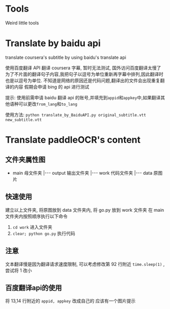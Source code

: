 # Tools
Weird little tools

# Translate by baidu api
translate coursera's subtitle by using baidu's translate api

使用百度翻译 API 翻译 coursera 字幕, 暂时无法测试, 国外访问百度翻译太慢了
为了不片面的翻译句子内容,我把句子以逗号为单位重新再字幕中排列,因此翻译时也是以逗号为单位.
不知道是网络的原因还是代码问题,翻译出的文件会出现重复翻译的内容
假期会申请 bing 的 api 进行测试

提示:
使用前需申请 baidu 翻译 api 的账号,并填充到`appid`和`appkey`中,如果翻译其他语种可以更改`from_lang`和`to_lang`

使用方法:
`python translate_by_BaiduAPI.py original_subtitle.vtt new_subtitle.vtt`

# Translate paddleOCR's content
## 文件夹属性图
- main 母文件夹
|--- output 输出文件夹
|--- work 代码文件夹
|--- data 原图片
## 快速使用
建立以上文件夹, 将原图放到 data 文件夹内, 将 go.py 放到 work 文件夹
在 main 文件夹内按照顺序执行以下命令
1. `cd work` 进入文件夹
2. `clear; python go.py` 执行代码
## 注意
文本翻译慢是因为翻译请求速度限制, 可以考虑修改第 92 行附近 `time.sleep(1)` , 尝试将 1 改小
## 百度翻译api的使用
将 13,14 行附近的 `appid, appkey` 改成自己的
应该有一个图片提示
